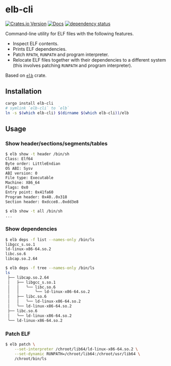 # elb-cli

[![Crates.io Version](https://img.shields.io/crates/v/elb-cli)](https://crates.io/crates/elb-cli)
[![Docs](https://docs.rs/elb-cli/badge.svg)](https://docs.rs/elb-cli)
[![dependency status](https://deps.rs/repo/github/igankevich/elb-cli/status.svg)](https://deps.rs/repo/github/igankevich/elb-cli)

Command-line utility for ELF files with the following features.
- Inspect ELF contents.
- Prints ELF dependencies.
- Patch `RPATH`, `RUNPATH` and program interpreter.
- Relocate ELF files together with their dependencies to a different system
  (this involves patching `RUNPATH` and program interpreter).

Based on [`elb`](https://docs.rs/elb) crate.


## Installation

```sh
cargo install elb-cli
# symlink `elb-cli` to `elb`
ln -s $(which elb-cli) $(dirname $(which elb-cli))/elb
```


## Usage


### Show header/sections/segments/tables

```sh
$ elb show -t header /bin/sh
Class: Elf64
Byte order: LittleEndian
OS ABI: Sysv
ABI version: 0
File type: Executable
Machine: X86_64
Flags: 0x0
Entry point: 0x41fa60
Program header: 0x40..0x318
Section header: 0xdcce8..0xdd3e8

$ elb show -t all /bin/sh
...
```


### Show dependencies

```sh
$ elb deps -f list --names-only /bin/ls
libgcc_s.so.1
ld-linux-x86-64.so.2
libc.so.6
libcap.so.2.64

$ elb deps -f tree --names-only /bin/ls
ls
 ├── libcap.so.2.64
 │   ├── libgcc_s.so.1
 │   │   ╰── libc.so.6
 │   │       ╰── ld-linux-x86-64.so.2
 │   ├── libc.so.6
 │   │   ╰── ld-linux-x86-64.so.2
 │   ╰── ld-linux-x86-64.so.2
 ├── libc.so.6
 │   ╰── ld-linux-x86-64.so.2
 ╰── ld-linux-x86-64.so.2
```


### Patch ELF

```sh
$ elb patch \
    --set-interpreter /chroot/lib64/ld-linux-x86-64.so.2 \
    --set-dynamic RUNPATH=/chroot/lib64:/chroot/usr/lib64 \
    /chroot/bin/ls
```
